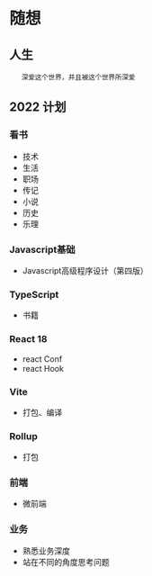 # 随想

## 人生

```
   深爱这个世界，并且被这个世界所深爱
```
## 2022 计划

### 看书
+ 技术
+ 生活
+ 职场
+ 传记
+ 小说
+ 历史
+ 乐理

### Javascript基础
+ Javascript高级程序设计（第四版） 
### TypeScript
+ 书籍
### React 18
+ react Conf
+ react Hook

### Vite
+ 打包、编译

### Rollup
+ 打包

### 前端
+ 微前端

### 业务
+ 熟悉业务深度
+ 站在不同的角度思考问题
